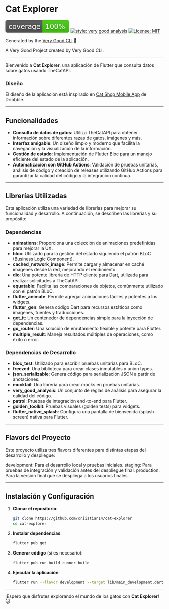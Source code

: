 # Cat Explorer

![coverage][coverage_badge]
[![style: very good analysis][very_good_analysis_badge]][very_good_analysis_link]
[![License: MIT][license_badge]][license_link]

Generated by the [Very Good CLI][very_good_cli_link] 🤖

A Very Good Project created by Very Good CLI.

---

Bienvenido a **Cat Explorer**, una aplicación de Flutter que consulta datos sobre gatos usando TheCatAPI.

### Diseño

El diseño de la aplicación está inspirado en [Cat Shop Mobile App][design_link] de Dribbble.

---

## Funcionalidades

- **Consulta de datos de gatos**: Utiliza TheCatAPI para obtener información sobre diferentes razas de gatos, imágenes y más.
- **Interfaz amigable**: Un diseño limpio y moderno que facilita la navegación y la visualización de la información.
- **Gestión de estado**: Implementación de Flutter Bloc para un manejo eficiente del estado de la aplicación.
- **Automatización con GitHub Actions**: Validación de pruebas unitarias, análisis de código y creación de releases utilizando GitHub Actions para garantizar la calidad del código y la integración continua.

---

## Librerías Utilizadas

Esta aplicación utiliza una variedad de librerías para mejorar su funcionalidad y desarrollo. A continuación, se describen las librerías y su propósito:

### Dependencias

- **animations**: Proporciona una colección de animaciones predefinidas para mejorar la UX.
- **bloc**: Utilizado para la gestión del estado siguiendo el patrón BLoC (Business Logic Component).
- **cached_network_image**: Permite cargar y almacenar en caché imágenes desde la red, mejorando el rendimiento.
- **dio**: Una potente librería de HTTP cliente para Dart, utilizada para realizar solicitudes a TheCatAPI.
- **equatable**: Facilita las comparaciones de objetos, comúnmente utilizado con el patrón BLoC.
- **flutter_animate**: Permite agregar animaciones fáciles y potentes a los widgets.
- **flutter_gen**: Genera código Dart para recursos estáticos como imágenes, fuentes y traducciones.
- **get_it**: Un contenedor de dependencias simple para la inyección de dependencias.
- **go_router**: Una solución de enrutamiento flexible y potente para Flutter.
- **multiple_result**: Maneja resultados múltiples de operaciones, como éxito o error.

### Dependencias de Desarrollo

- **bloc_test**: Utilizado para escribir pruebas unitarias para BLoC.
- **freezed**: Una biblioteca para crear clases inmutables y union types.
- **json_serializable**: Genera código para serialización JSON a partir de anotaciones.
- **mocktail**: Una librería para crear mocks en pruebas unitarias.
- **very_good_analysis**: Un conjunto de reglas de análisis para asegurar la calidad del código.
- **patrol**: Pruebas de integración end-to-end para Flutter.
- **golden_toolkit**: Pruebas visuales (golden tests) para widgets.
- **flutter_native_splash**: Configura una pantalla de bienvenida (splash screen) nativa para Flutter.


---

## Flavors del Proyecto

Este proyecto utiliza tres flavors diferentes para distintas etapas del desarrollo y despliegue:

development: Para el desarrollo local y pruebas iniciales.
staging: Para pruebas de integración y validación antes del despliegue final.
production: Para la versión final que se despliega a los usuarios finales.

---

## Instalación y Configuración

1. **Clonar el repositorio**:
   ```bash
   git clone https://github.com/criistian14/cat-explorer
   cd cat-explorer
   ```

2. **Instalar dependencias**:
   ```bash
   flutter pub get
   ```

3. **Generar código** (si es necesario):
   ```bash
   flutter pub run build_runner build
   ```

4. **Ejecutar la aplicación**:
   ```bash
   flutter run --flavor development --target lib/main_development.dart
   ```
---

¡Espero que disfrutes explorando el mundo de los gatos con **Cat Explorer**! 🐱


[coverage_badge]: coverage_badge.svg
[license_badge]: https://img.shields.io/badge/license-MIT-blue.svg
[license_link]: https://opensource.org/licenses/MIT
[very_good_analysis_badge]: https://img.shields.io/badge/style-very_good_analysis-B22C89.svg
[very_good_analysis_link]: https://pub.dev/packages/very_good_analysis
[very_good_cli_link]: https://github.com/VeryGoodOpenSource/very_good_cli
[design_link]: https://dribbble.com/shots/24105513-Cat-Shop-Mobile-App

